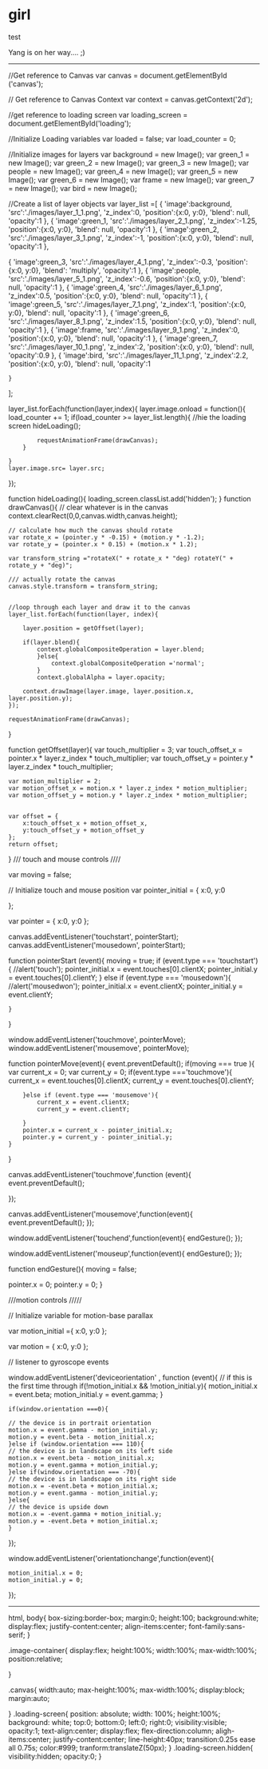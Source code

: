 # girl
test

<!DOCTYPE html>
<html>
	<head>
		<title> Girl </title>
		<link rel="stylesheet" type="text/css" href="./styles.css"/>
		<meta name="author" content="Yang Liu">
		<meta name="viewport" content="width=device-width, initial-scale=1, user-scalable=no">
	</head>
	<body>
		<div class="image-container">
			<canvas class="canvas" width="900" height="1200" id="canvas"></canvas>		
            <div class ="loading-screen" id="loading"> Yang is on her way.... ;) </div>
			</div>
		</body>
		<script type="text/javascript" src="./main.js"></script>
</html>


------------------------------------------------------------------------------------------------
//Get reference to Canvas
var canvas = document.getElementById ('canvas');

// Get reference to Canvas Context
var context = canvas.getContext('2d');

//get reference to loading screen 
var loading_screen = document.getElementById('loading');

//Initialize Loading variables
var loaded = false;
var load_counter = 0;

//Initialize images for layers
var background = new Image();
var green_1 = new Image();
var green_2 = new Image();
var green_3 = new Image();
var people = new Image();
var green_4 = new Image();
var green_5 = new Image();
var green_6 = new Image();
var frame = new Image();
var green_7 = new Image();
var bird = new Image();

//Create a list of layer objects
var layer_list =[
  {
     'image':background,
     'src':'./images/layer_1_1.png',
     'z_index':0,
     'position':{x:0, y:0},
     'blend': null,
     'opacity':1
  },
  {
     'image':green_1,
     'src':'./images/layer_2_1.png',
     'z_index':-1.25,
     'position':{x:0, y:0},
     'blend': null,
     'opacity':1
  },
  {
     'image':green_2,
     'src':'./images/layer_3_1.png',
     'z_index':-1,
     'position':{x:0, y:0},
     'blend': null,
     'opacity':1
  },
  
  {
     'image':green_3,
     'src':'./images/layer_4_1.png',
     'z_index':-0.3,
     'position':{x:0, y:0},
     'blend': 'multiply',
     'opacity':1
  },
  {
     'image':people,
     'src':'./images/layer_5_1.png',
     'z_index':-0.6,
     'position':{x:0, y:0},
     'blend': null,
     'opacity':1
  },
  {
     'image':green_4,
     'src':'./images/layer_6_1.png',
     'z_index':0.5,
     'position':{x:0, y:0},
     'blend': null,
     'opacity':1
  },
  {
     'image':green_5,
     'src':'./images/layer_7_1.png',
     'z_index':1,
     'position':{x:0, y:0},
     'blend': null,
     'opacity':1
  },
  {
     'image':green_6,
     'src':'./images/layer_8_1.png',
     'z_index':1.5,
     'position':{x:0, y:0},
     'blend': null,
     'opacity':1
  },
  {
     'image':frame,
     'src':'./images/layer_9_1.png',
     'z_index':0,
     'position':{x:0, y:0},
     'blend': null,
     'opacity':1
  },
   {
     'image':green_7,
     'src':'./images/layer_10_1.png',
     'z_index':2,
     'position':{x:0, y:0},
     'blend': null,
     'opacity':0.9
  },
  {
  	'image':bird,
     'src':'./images/layer_11_1.png',
     'z_index':2.2,
     'position':{x:0, y:0},
     'blend': null,
     'opacity':1
  	
  	}
  
];




layer_list.forEach(function(layer,index){
	layer.image.onload = function(){
		load_counter += 1;
		if(load_counter >= layer_list.length){
			//hie the loading screen
			hideLoading();
			
			requestAnimationFrame(drawCanvas);
		}
		
	}
	layer.image.src= layer.src;
	
});

function hideLoading(){
	loading_screen.classList.add('hidden');
}
function drawCanvas(){
	// clear whatever is in the canvas
	context.clearRect(0,0,canvas.width,canvas.height);
	
	// calculate how much the canvas should rotate
	var rotate_x = (pointer.y * -0.15) + (motion.y * -1.2);
	var rotate_y = (pointer.x * 0.15) + (motion.x * 1.2);
	
	var transform_string ="rotateX(" + rotate_x * "deg) rotateY(" + rotate_y + "deg)";
	
	/// actually rotate the canvas
	canvas.style.transform = transform_string;
	
	
	//loop through each layer and draw it to the canvas
	layer_list.forEach(function(layer, index){
		
		layer.position = getOffset(layer);
		
		if(layer.blend){
			context.globalCompositeOperation = layer.blend;
			}else{
				context.globalCompositeOperation ='normal';
			}
			context.globalAlpha = layer.opacity;
			
		context.drawImage(layer.image, layer.position.x, layer.position.y);
	});
	
	requestAnimationFrame(drawCanvas);
}

function getOffset(layer){
	var touch_multiplier = 3;
	var touch_offset_x = pointer.x * layer.z_index * touch_multiplier;
	var touch_offset_y = pointer.y * layer.z_index * touch_multiplier;
	
	var motion_multiplier = 2;
	var motion_offset_x = motion.x * layer.z_index * motion_multiplier;
	var motion_offset_y = motion.y * layer.z_index * motion_multiplier;
	
	
	var offset = {
		x:touch_offset_x + motion_offset_x,
		y:touch_offset_y + motion_offset_y
	};
	return offset;
}
/// touch and mouse controls ////

var moving = false;


// Initialize touch and mouse position
var pointer_initial = {
	x:0,
	y:0
	
};

var pointer = {
	x:0,
	y:0
};

canvas.addEventListener('touchstart', pointerStart);
canvas.addEventListener('mousedown', pointerStart);

function pointerStart (event){
	moving = true;
	if (event.type === 'touchstart'){
       //alert('touch');
		 pointer_initial.x = event.touches[0].clientX;
		pointer_initial.y = event.touches[0].clientY;
	} else if (event.type === 'mousedown'){
     //alert('mousedwon');
     pointer_initial.x = event.clientX;
	 pointer_initial.y = event.clientY;
		
	}
}

window.addEventListener('touchmove', pointerMove);
window.addEventListener('mousemove', pointerMove);

function pointerMove(event){
	event.preventDefault();
	if(moving === true ){
		var current_x = 0;
        var current_y = 0;
		if(event.type ==='touchmove'){
			current_x = event.touches[0].clientX;
			current_y = event.touches[0].clientY;
			
		}else if (event.type === 'mousemove'){
			current_x = event.clientX;
			current_y = event.clientY;
			
		}
		pointer.x = current_x - pointer_initial.x;
		pointer.y = current_y - pointer_initial.y;
	}
}



canvas.addEventListener('touchmove',function (event){
	event.preventDefault();
	
});

canvas.addEventListener('mousemove',function(event){
	event.preventDefault();
});

window.addEventListener('touchend',function(event){
	endGesture();
});

window.addEventListener('mouseup',function(event){
	endGesture();
});

function endGesture(){
 moving = false;
 
 pointer.x = 0;
 pointer.y = 0;
 }
 
 
 
 ///motion controls /////
 
 
 // Initialize variable for motion-base parallax
 
 var motion_initial ={
 	x:0,
 	y:0
 };
 
 var motion = {
 	x:0,
 	y:0
 };
 
 // listener to gyroscope events
 
 window.addEventListener('deviceorientation' , function (event){
 	// if this is the first time through
 	if(!motion_initial.x && !motion_initial.y){
 		 motion_initial.x = event.beta;
 		 motion_initial.y = event.gamma;
 	}
 	
 	if(window.orientation ===0){
 		
 	// the device is in portrait orientation
 	motion.x = event.gamma - motion_initial.y;
 	motion.y = event.beta - motion_initial.x;
 	}else if (window.orientation === 110){
 	// the device is in landscape on its left side 
 	motion.x = event.beta - motion_initial.x;
 	motion.y = event.gamma + motion_initial.y;
 	}else if(window.orientation === -70){
 	// the device is in landscape on its right side
 	motion.x = -event.beta + motion_initial.x;
 	motion.y = event.gamma - motion_initial.y;
 	}else{
 	// the device is upside down
 	motion.x = -event.gamma + motion_initial.y;
 	motion.y = -event.beta + motion_initial.x;
 	}
 });
 
 window.addEventListener('orientationchange',function(event){
 	
 	motion_initial.x = 0;
 	motion_initial.y = 0;
 });
 
 
 
 --------------------------------------------------------------------------------------------------------
 
 
 html,
body{
	box-sizing:border-box;
	margin:0;
	height:100;
	background:white;
	display:flex;
	justify-content:center;
	align-items:center;
	font-family:sans-serif;
}

.image-container{
	display:flex;
	height:100%;
	width:100%;
	max-width:100%;
	position:relative;
	
}

.canvas{
	width:auto;
	max-height:100%;
	max-width:100%;
	display:block;
	margin:auto;
	
}
.loading-screen{
	position: absolute;
	width: 100%;
	height:100%;
	background: white;
	top:0;
	bottom:0;
	left:0;
	right:0;
	visibility:visible;
	opacity:1;
	text-align:center;
	display:flex;
	flex-direction:column;
	aligh-items:center;
	justify-content:center;
	line-height:40px;
	transition:0.25s ease all 0.75s;
	color:#999;
	tranform:translateZ(50px);
}
.loading-screen.hidden{
	visibility:hidden;
	opacity:0;
}


